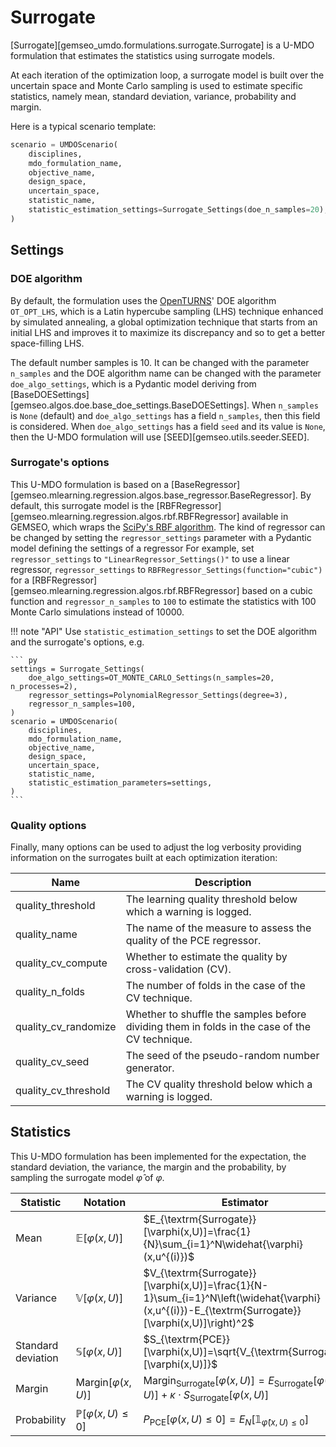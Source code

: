 <!--
 Copyright 2021 IRT Saint Exupéry, https://www.irt-saintexupery.com

 This work is licensed under the Creative Commons Attribution-ShareAlike 4.0
 International License. To view a copy of this license, visit
 http://creativecommons.org/licenses/by-sa/4.0/ or send a letter to Creative
 Commons, PO Box 1866, Mountain View, CA 94042, USA.
-->

# Surrogate

[Surrogate][gemseo_umdo.formulations.surrogate.Surrogate]
is a U-MDO formulation that estimates the statistics
using surrogate models.

At each iteration of the optimization loop,
a surrogate model is built over the uncertain space
and Monte Carlo sampling is used to estimate specific statistics,
namely mean, standard deviation, variance, probability and margin.

Here is a typical scenario template:

``` py
scenario = UMDOScenario(
    disciplines,
    mdo_formulation_name,
    objective_name,
    design_space,
    uncertain_space,
    statistic_name,
    statistic_estimation_settings=Surrogate_Settings(doe_n_samples=20),
)
```

## Settings

### DOE algorithm

By default,
the formulation uses the [OpenTURNS](https://openturns.github.io)' DOE algorithm `OT_OPT_LHS`,
which is a Latin hypercube sampling (LHS) technique enhanced by simulated annealing,
a global optimization technique that
starts from an initial LHS
and improves it to maximize its discrepancy
and so to get a better space-filling LHS.

The default number samples is 10.
It can be changed with the parameter `n_samples`
and the DOE algorithm name can be changed with the parameter `doe_algo_settings`,
which is a Pydantic model deriving from [BaseDOESettings][gemseo.algos.doe.base_doe_settings.BaseDOESettings].
When `n_samples` is `None` (default) and `doe_algo_settings` has a field `n_samples`,
then this field is considered.
When `doe_algo_settings` has a field `seed` and its value is `None`,
then the U-MDO formulation will use [SEED][gemseo.utils.seeder.SEED].

### Surrogate's options

This U-MDO formulation is based on a [BaseRegressor][gemseo.mlearning.regression.algos.base_regressor.BaseRegressor].
By default,
this surrogate model is the [RBFRegressor][gemseo.mlearning.regression.algos.rbf.RBFRegressor] available in GEMSEO,
which wraps the [SciPy's RBF algorithm](https://docs.scipy.org/doc/scipy/reference/generated/scipy.interpolate.Rbf.html).
The kind of regressor can be changed
by setting the `regressor_settings` parameter with a Pydantic model defining the settings of a regressor
For example,
set `regressor_settings` to `"LinearRegressor_Settings()"` to use a linear regressor,
`regressor_settings` to `RBFRegressor_Settings(function="cubic")` for a
[RBFRegressor][gemseo.mlearning.regression.algos.rbf.RBFRegressor] based on a cubic function
and `regressor_n_samples` to `100` to estimate the statistics with 100 Monte Carlo simulations instead of 10000.

!!! note "API"
    Use `statistic_estimation_settings`
    to set the DOE algorithm and the surrogate's options,
    e.g.

    ``` py
    settings = Surrogate_Settings(
        doe_algo_settings=OT_MONTE_CARLO_Settings(n_samples=20, n_processes=2),
        regressor_settings=PolynomialRegressor_Settings(degree=3),
        regressor_n_samples=100,
    )
    scenario = UMDOScenario(
        disciplines,
        mdo_formulation_name,
        objective_name,
        design_space,
        uncertain_space,
        statistic_name,
        statistic_estimation_parameters=settings,
    )
    ```

### Quality options

Finally,
many options can be used
to adjust the log verbosity
providing information on the surrogates built at each optimization iteration:

| Name                 | Description                                                                                   |
|----------------------|-----------------------------------------------------------------------------------------------|
| quality_threshold    | The learning quality threshold below which a warning is logged.                               |
| quality_name         | The name of the measure to assess the quality of the PCE regressor.                           |
| quality_cv_compute   | Whether to estimate the quality by cross-validation (CV).                                     |
| quality_n_folds      | The number of folds in the case of the CV technique.                                          |
| quality_cv_randomize | Whether to shuffle the samples before dividing them in folds in the case of the CV technique. |
| quality_cv_seed      | The seed of the pseudo-random number generator.                                               |
| quality_cv_threshold | The CV quality threshold below which a warning is logged.                                     |

## Statistics

This U-MDO formulation has been implemented
for the expectation, the standard deviation, the variance, the margin and the probability,
by sampling the surrogate model $\widehat{\varphi}$ of $\varphi$.

| Statistic          | Notation                         | Estimator                                                                                                                                         |
|--------------------|----------------------------------|---------------------------------------------------------------------------------------------------------------------------------------------------|
| Mean               | $\mathbb{E}[\varphi(x,U)]$       | $E_{\textrm{Surrogate}}[\varphi(x,U)]=\frac{1}{N}\sum_{i=1}^N\widehat{\varphi}(x,u^{(i)})$                                                        |
| Variance           | $\mathbb{V}[\varphi(x,U)]$       | $V_{\textrm{Surrogate}}[\varphi(x,U)]=\frac{1}{N-1}\sum_{i=1}^N\left(\widehat{\varphi}(x,u^{(i)})-E_{\textrm{Surrogate}}[\varphi(x,U)]\right)^2$ |
| Standard deviation | $\mathbb{S}[\varphi(x,U)]$       | $S_{\textrm{PCE}}[\varphi(x,U)]=\sqrt{V_{\textrm{Surrogate}}[\varphi(x,U)]}$                                                                      |
| Margin             | $\textrm{Margin}[\varphi(x,U)]$  | $\textrm{Margin}_{\textrm{Surrogate}}[\varphi(x,U)]=E_{\textrm{Surrogate}}[\varphi(x,U)] + \kappa \cdot S_{\textrm{Surrogate}}[\varphi(x,U)]$     |
| Probability        | $\mathbb{P}[\varphi(x,U)\leq 0]$ | $P_{\textrm{PCE}}[\varphi(x,U)\leq 0]=E_N[\mathbb{1}_{\widehat{\varphi}(x,U)\leq 0}]$                                                             |
